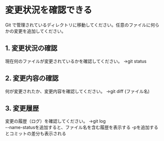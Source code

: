 # 変更状況を確認できる

Git で管理されているディレクトリに移動してください。任意のファイルに何らかの変更を追加してください。

## 1. 変更状況の確認

現在何のファイルが変更されているかを確認してください。
→git status

## 2. 変更内容の確認

何が変更されたか、変更内容を確認してください。
→git diff (ファイル名)
## 3. 変更履歴

変更の履歴（ログ）を確認してください。
→git log  
--name-statusを追加すると、ファイル名を含む履歴を表示する
-pを追加するとコミットの差分も表示される